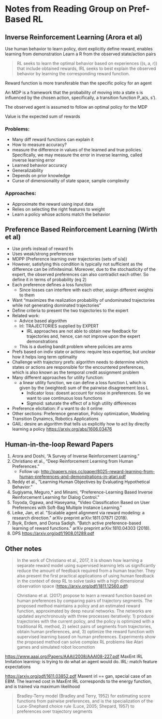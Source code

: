 # Notes from Reading Group on Pref-Based RL
## Inverse Reinforcement Learning (Arora et al)

Use human behavior to learn policy, dont explicitly define reward, enables learning from demonstration
Learn a R from the observed state/action pairs
> RL seeks to learn the optimal behavior based on experiences ((s, a, r)) that include obtained rewards, IRL seeks to best explain the observed behavior by learning the corresponding reward function.

Reward function is more transferable than the specific policy for an agent

An MDP is a framework that the probability of moving into a state s is influenced by the chosen action, specifically, a transition function P_a(s, s’).

The observed agent is assumed to follow an optimal policy for the MDP

Value is the expected sum of rewards


### Problems:
- Many diff reward functions can explain it
- How to measure accuracy?
- measure the difference in values of the learned and true policies. Specifically, we may measure the error in inverse learning, called inverse learning error
- Learned behavior accuracy 
- Generalizability
- Depends on prior knowledge
- Curse of dimensionality of state space, sample complexity

### Approaches:
- Approximate the reward using input data
- Relies on selecting the right features to weight
- Learn a policy whose actions match the behavior

## Preference Based Reinforcement Learning (Wirth et al)
- Use prefs instead of reward fn
- Uses weak/strong preferences
- MDPP (Preference learning over trajectories (sets of s/a))
- However, satisfying this condition is typically not sufficient as the difference can be infinitesimal. Moreover, due to the stochasticity of the expert, the observed preferences can also contradict each other.
    So define it in terms of probability (eq 2)
- Each preference defines a loss function
    - Since losses can interfere with each other, assign different weights to them
- Want “maximizes the realization probability of undominated trajectories while not generating dominated trajectories”
- Define criteria to present the two trajectories to the expert
- Related work:
    - Advice based algorithm
    - Irl: TRAJECTORIES supplied by EXPERT
        - IRL approaches are not able to obtain new feedback for trajectories and, hence, can not improve upon the expert demonstrations
    - This is a dueling bandit problem where policies are arms
- Prefs based on indiv state or actions: require less expertise, but unclear how it helps long term optimality
- Challenge with trajectory prefs: algorithm needs to determine which states or actions are responsible for the encountered preferences, which is also known as the temporal credit assignment problem
- Many different approaches for utility function:
    - a linear utility function, we can define a loss function L which is given by the (weighted) sum of the pairwise disagreement loss L
        - Indicator loss: doesnt account for noise in preferences. So we want to use continuous loss functions
        - Sigmoid:  saturate the effect of a high utility differences
- Preference elicitation: if u want to do it online
- Other sections: Preference generation, Policy optimization, Modeling Transition Dynaimcs, Robotics Applications
- GAIL: desire an algorithm that tells us explicitly how to act by directly learning a policy https://arxiv.org/abs/1606.03476

## Human-in-the-loop Reward Papers
1. Arora and Doshi, “A Survey of Inverse Reinforcement Learning.”
2. Christiano et al., “Deep Reinforcement Learning from Human Preferences.”
    * Follow up: http://papers.nips.cc/paper/8025-reward-learning-from-human-preferences-and-demonstrations-in-atari.pdf
3. Reddy et al., “Learning Human Objectives by Evaluating Hypothetical Behavior.”
4. Sugiyama, Meguro,* and Minami, “Preference-Learning Based Inverse Reinforcement Learning for Dialog Control.”
5. Toyoda, Ogawa, and Haseyama, “Video Classification Based on User Preferences with Soft-Bag Multiple Instance Learning.”
6. Leike, Jan, et al. "Scalable agent alignment via reward modeling: a research direction." arXiv preprint arXiv:1811.07871 (2018).
7. Bıyık, Erdem, and Dorsa Sadigh. "Batch active preference-based learning of reward functions." arXiv preprint arXiv:1810.04303 (2018).
8. DPS https://arxiv.org/pdf/1908.01289.pdf

## Other notes
> In the work of Christiano et al., 2017, it is shown how learning a separate reward model using supervised learning lets us significantly reduce the amount of feedback required from a human teacher. They also present the first practical applications of using human feedback in the context of deep RL to solve tasks with a high dimensional observation space (https://arxiv.org/pdf/1811.12560.pdf)

> Christiano et al. (2017) propose to learn a reward function based on human preferences by comparing pairs of trajectory segments. The proposed method maintains a policy and an estimated reward function, approximated by deep neural networks. The networks are updated asynchronously with three processes iteratively: 1) produce trajectories with the current policy, and the policy is optimized with a traditional RL method, 2) select pairs of segments from trajectories, obtain human preferences, and, 3) optimize the reward function with supervised learning based on human preferences. Experiments show the proposed method can solve complex RL problems like Atari games and simulated robot locomotion


https://www.aaai.org/Papers/AAAI/2008/AAAI08-227.pdf
MaxEnt IRL
Imitation learning: is trying to do what an agent would do. 
IRL: match feature expectations

https://arxiv.org/pdf/1611.03852.pdf
Maxent irl == gan, special case of an EBM. The learned cost in MaxEnt IRL corresponds to the energy function, and is trained via maximum likelihood

> Bradley-Terry model (Bradley and Terry, 1952) for estimating score functions from pairwise preferences, and is the specialization of the Luce-Shephard choice rule (Luce, 2005; Shepard, 1957) to preferences over trajectory segments
